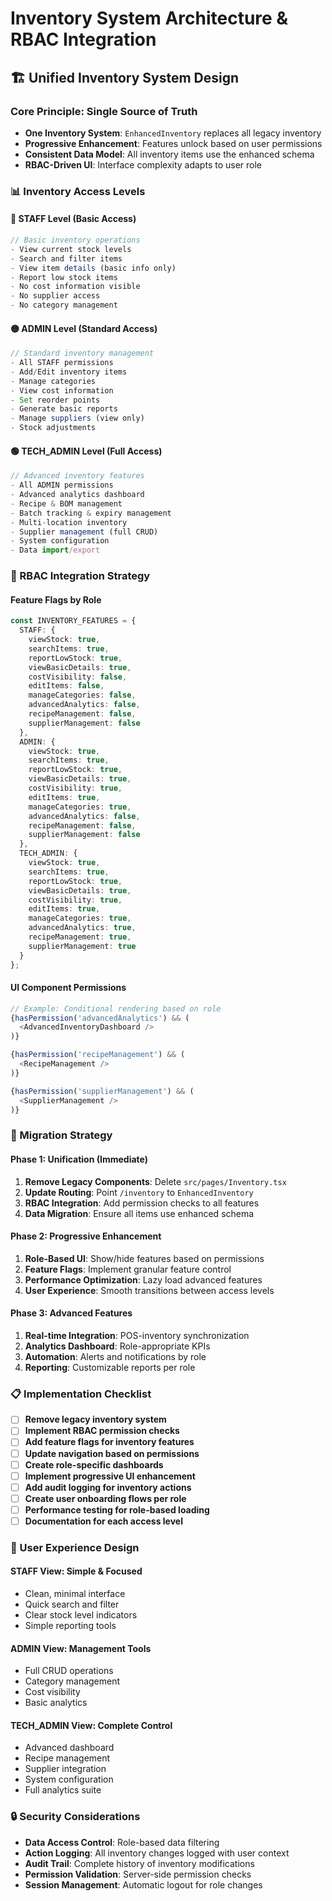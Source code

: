 # **Inventory System Architecture & RBAC Integration**

## **🏗️ Unified Inventory System Design**

### **Core Principle: Single Source of Truth**
- **One Inventory System**: `EnhancedInventory` replaces all legacy inventory
- **Progressive Enhancement**: Features unlock based on user permissions
- **Consistent Data Model**: All inventory items use the enhanced schema
- **RBAC-Driven UI**: Interface complexity adapts to user role

### **📊 Inventory Access Levels**

#### **🔵 STAFF Level (Basic Access)**
```typescript
// Basic inventory operations
- View current stock levels
- Search and filter items
- View item details (basic info only)
- Report low stock items
- No cost information visible
- No supplier access
- No category management
```

#### **🟡 ADMIN Level (Standard Access)**
```typescript
// Standard inventory management
- All STAFF permissions
- Add/Edit inventory items
- Manage categories
- View cost information
- Set reorder points
- Generate basic reports
- Manage suppliers (view only)
- Stock adjustments
```

#### **🟢 TECH_ADMIN Level (Full Access)**
```typescript
// Advanced inventory features
- All ADMIN permissions
- Advanced analytics dashboard
- Recipe & BOM management
- Batch tracking & expiry management
- Multi-location inventory
- Supplier management (full CRUD)
- System configuration
- Data import/export
```

### **🎯 RBAC Integration Strategy**

#### **Feature Flags by Role**
```typescript
const INVENTORY_FEATURES = {
  STAFF: {
    viewStock: true,
    searchItems: true,
    reportLowStock: true,
    viewBasicDetails: true,
    costVisibility: false,
    editItems: false,
    manageCategories: false,
    advancedAnalytics: false,
    recipeManagement: false,
    supplierManagement: false
  },
  ADMIN: {
    viewStock: true,
    searchItems: true,
    reportLowStock: true,
    viewBasicDetails: true,
    costVisibility: true,
    editItems: true,
    manageCategories: true,
    advancedAnalytics: false,
    recipeManagement: false,
    supplierManagement: false
  },
  TECH_ADMIN: {
    viewStock: true,
    searchItems: true,
    reportLowStock: true,
    viewBasicDetails: true,
    costVisibility: true,
    editItems: true,
    manageCategories: true,
    advancedAnalytics: true,
    recipeManagement: true,
    supplierManagement: true
  }
};
```

#### **UI Component Permissions**
```typescript
// Example: Conditional rendering based on role
{hasPermission('advancedAnalytics') && (
  <AdvancedInventoryDashboard />
)}

{hasPermission('recipeManagement') && (
  <RecipeManagement />
)}

{hasPermission('supplierManagement') && (
  <SupplierManagement />
)}
```

### **🔄 Migration Strategy**

#### **Phase 1: Unification (Immediate)**
1. **Remove Legacy Components**: Delete `src/pages/Inventory.tsx`
2. **Update Routing**: Point `/inventory` to `EnhancedInventory`
3. **RBAC Integration**: Add permission checks to all features
4. **Data Migration**: Ensure all items use enhanced schema

#### **Phase 2: Progressive Enhancement**
1. **Role-Based UI**: Show/hide features based on permissions
2. **Feature Flags**: Implement granular feature control
3. **Performance Optimization**: Lazy load advanced features
4. **User Experience**: Smooth transitions between access levels

#### **Phase 3: Advanced Features**
1. **Real-time Integration**: POS-inventory synchronization
2. **Analytics Dashboard**: Role-appropriate KPIs
3. **Automation**: Alerts and notifications by role
4. **Reporting**: Customizable reports per role

### **📋 Implementation Checklist**

- [ ] **Remove legacy inventory system**
- [ ] **Implement RBAC permission checks**
- [ ] **Add feature flags for inventory features**
- [ ] **Update navigation based on permissions**
- [ ] **Create role-specific dashboards**
- [ ] **Implement progressive UI enhancement**
- [ ] **Add audit logging for inventory actions**
- [ ] **Create user onboarding flows per role**
- [ ] **Performance testing for role-based loading**
- [ ] **Documentation for each access level**

### **🎨 User Experience Design**

#### **STAFF View: Simple & Focused**
- Clean, minimal interface
- Quick search and filter
- Clear stock level indicators
- Simple reporting tools

#### **ADMIN View: Management Tools**
- Full CRUD operations
- Category management
- Cost visibility
- Basic analytics

#### **TECH_ADMIN View: Complete Control**
- Advanced dashboard
- Recipe management
- Supplier integration
- System configuration
- Full analytics suite

### **🔒 Security Considerations**

- **Data Access Control**: Role-based data filtering
- **Action Logging**: All inventory changes logged with user context
- **Audit Trail**: Complete history of inventory modifications
- **Permission Validation**: Server-side permission checks
- **Session Management**: Automatic logout for role changes
